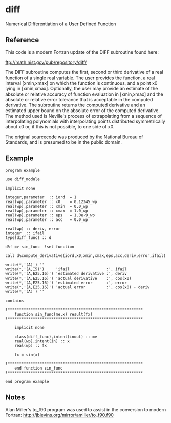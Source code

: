 diff
============

Numerical Differentiation of a User Defined Function

Reference
---------------

This code is a modern Fortran update of the DIFF subroutine found here:

<ftp://math.nist.gov/pub/repository/diff/>

The DIFF subroutine computes the first, second or third derivative of a real function of a single real variable.  The user provides the function, a real interval [xmin,xmax] on which the function is continuous, and a point x0 lying in [xmin,xmax]. Optionally, the user may provide an estimate of the absolute or relative accuracy of function evaluation in [xmin,xmax] and the absolute or relative error tolerance that is acceptable in the computed derivative. The subroutine returns the computed derivative and an estimated upper bound on the absolute error of the computed derivative. The method used is Neville's process of extrapolating from a sequence of interpolating polynomials with interpolating points distributed symmetrically about x0 or, if  this is not possible, to one side of x0. 

The original sourcecode was produced by the National Bureau of Standards, and is presumed to be in the public domain.

Example
---------------

	program example

	use diff_module
	
	implicit none
	
	integer,parameter  :: iord  = 1
	real(wp),parameter :: x0    = 0.12345_wp
	real(wp),parameter :: xmin  = 0.0_wp
	real(wp),parameter :: xmax  = 1.0_wp
	real(wp),parameter :: eps   = 1.0e-9_wp
	real(wp),parameter :: acc   = 0.0_wp
	
	real(wp) :: deriv, error
	integer  :: ifail
	type(diff_func) :: d
	
	d%f => sin_func  !set function
	
	call d%compute_derivative(iord,x0,xmin,xmax,eps,acc,deriv,error,ifail)
	
	write(*,'(A)') ''
	write(*,'(A,I5)')     'ifail                :', ifail
	write(*,'(A,E25.16)') 'estimated derivative :', deriv
	write(*,'(A,E25.16)') 'actual derivative    :', cos(x0)
	write(*,'(A,E25.16)') 'estimated error      :', error
	write(*,'(A,E25.16)') 'actual error         :', cos(x0) - deriv
	write(*,'(A)') ''
	
	contains
			
	!***********************************************************
		function sin_func(me,x) result(fx)
	!***********************************************************
	
		implicit none
	
		class(diff_func),intent(inout) :: me
		real(wp),intent(in) :: x
		real(wp) :: fx
				
		fx = sin(x)
				
	!***********************************************************
		end function sin_func
	!***********************************************************
				
	end program example

Notes
---------------

Alan Miller's to_f90 program was used to assist in the conversion to modern Fortran: 
<http://jblevins.org/mirror/amiller/to_f90.f90>



